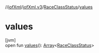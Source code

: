 //[iofXml](../../../index.md)/[iofXml.v3](../index.md)/[RaceClassStatus](index.md)/[values](values.md)

# values

[jvm]\
open fun [values](values.md)(): [Array](https://kotlinlang.org/api/latest/jvm/stdlib/kotlin/-array/index.html)<[RaceClassStatus](index.md)>
